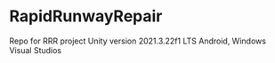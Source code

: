 # RapidRunwayRepair
Repo for RRR project
Unity version 2021.3.22f1 LTS
Android, Windows
Visual Studios
